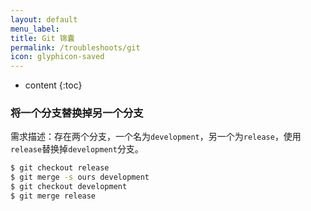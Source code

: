 ```yaml
---
layout: default
menu_label: 
title: Git 锦囊
permalink: /troubleshoots/git
icon: glyphicon-saved
---
```


* content
{:toc}



### 将一个分支替换掉另一个分支
需求描述：存在两个分支，一个名为`development`，另一个为`release`，使用`release`替换掉`development`分支。

```sh
$ git checkout release
$ git merge -s ours development
$ git checkout development
$ git merge release
```















